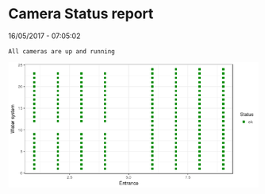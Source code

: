 Camera Status report
================
16/05/2017 - 07:05:02

    All cameras are up and running

![](camreport_files/figure-markdown_github/unnamed-chunk-2-1.png)
